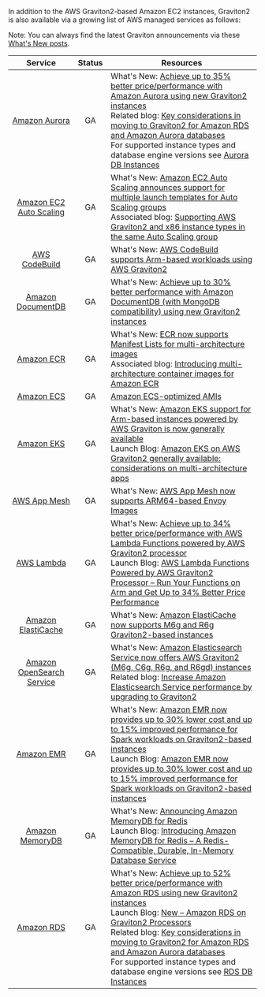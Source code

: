 In addition to the AWS Graviton2-based Amazon EC2 instances, Graviton2 is also available via a growing list of AWS managed services as follows:

Note: You can always find the latest Graviton announcements via these [What's New posts](https://aws.amazon.com/new/?whats-new-content-all.sort-by=item.additionalFields.postDateTime&whats-new-content-all.sort-order=desc&whats-new-content-all.q=Graviton&whats-new-content-all.q_operator=AND#What.27s_New_Feed).

Service | Status | Resources |
 :-: | :-: | --- |
[Amazon Aurora](https://aws.amazon.com/rds/aurora/) | GA | What's New: [Achieve up to 35% better price/performance with Amazon Aurora using new Graviton2 instances](https://aws.amazon.com/about-aws/whats-new/2021/03/achieve-up-to-35-percent-better-price-performance-with-amazon-aurora-using-new-graviton2-instances/)<br>Related blog: [Key considerations in moving to Graviton2 for Amazon RDS and Amazon Aurora databases](https://aws.amazon.com/blogs/database/key-considerations-in-moving-to-graviton2-for-amazon-rds-and-amazon-aurora-databases/)<br>For supported instance types and database engine versions see [Aurora DB Instances](https://docs.aws.amazon.com/AmazonRDS/latest/AuroraUserGuide/Concepts.DBInstanceClass.html) |
[Amazon EC2 Auto Scaling](https://aws.amazon.com/ec2/autoscaling/) | GA | What's New: [Amazon EC2 Auto Scaling announces support for multiple launch templates for Auto Scaling groups](https://aws.amazon.com/about-aws/whats-new/2020/11/amazon-ec2-auto-scaling-announces-support-for-multiple-launch-templates-for-auto-scaling-groups/)<br>Associated blog: [Supporting AWS Graviton2 and x86 instance types in the same Auto Scaling group](https://aws.amazon.com/blogs/compute/supporting-aws-graviton2-and-x86-instance-types-in-the-same-auto-scaling-group/)
[AWS CodeBuild](https://aws.amazon.com/codebuild/) | GA | What's New: [AWS CodeBuild supports Arm-based workloads using AWS Graviton2](https://aws.amazon.com/about-aws/whats-new/2021/02/aws-codebuild-supports-arm-based-workloads-using-aws-graviton2/) |
[Amazon DocumentDB](https://aws.amazon.com/documentdb/) | GA | What's New: [Achieve up to 30% better performance with Amazon DocumentDB (with MongoDB compatibility) using new Graviton2 instances](https://aws.amazon.com/about-aws/whats-new/2021/11/better-performance-amazon-documentdb-mongodb-graviton2-instances/) |
[Amazon ECR](https://aws.amazon.com/ecr/) | GA | What's New: [ECR now supports Manifest Lists for multi-architecture images](https://aws.amazon.com/about-aws/whats-new/2020/05/ecr-now-supports-manifest-lists-for-multi-architecture-images/)<br>Associated blog: [Introducing multi-architecture container images for Amazon ECR](https://aws.amazon.com/blogs/containers/introducing-multi-architecture-container-images-for-amazon-ecr/) |
[Amazon ECS](https://aws.amazon.com/ecs/) | GA | [Amazon ECS-optimized AMIs](https://docs.aws.amazon.com/AmazonECS/latest/developerguide/ecs-optimized_AMI.html) |
[Amazon EKS](https://aws.amazon.com/eks/) | GA | What's New: [Amazon EKS support for Arm-based instances powered by AWS Graviton is now generally available](https://aws.amazon.com/about-aws/whats-new/2020/08/amazon-eks-support-for-arm-based-instances-powered-by-aws-graviton-now-generally-available/)<br>Launch Blog: [Amazon EKS on AWS Graviton2 generally available: considerations on multi-architecture apps](https://aws.amazon.com/blogs/containers/eks-on-graviton-generally-available/) |
[AWS App Mesh](https://aws.amazon.com/app-mesh/) | GA | What's New: [AWS App Mesh now supports ARM64-based Envoy Images](https://aws.amazon.com/about-aws/whats-new/2021/11/aws-app-mesh-arm64-envoy-images/) |
[AWS Lambda](https://aws.amazon.com/lambda/) | GA | What's New: [Achieve up to 34% better price/performance with AWS Lambda Functions powered by AWS Graviton2 processor](https://aws.amazon.com/about-aws/whats-new/2021/09/better-price-performance-aws-lambda-functions-aws-graviton2-processor/)<br>Launch Blog: [AWS Lambda Functions Powered by AWS Graviton2 Processor – Run Your Functions on Arm and Get Up to 34% Better Price Performance](https://aws.amazon.com/blogs/aws/aws-lambda-functions-powered-by-aws-graviton2-processor-run-your-functions-on-arm-and-get-up-to-34-better-price-performance/) |
[Amazon ElastiCache](https://aws.amazon.com/elasticache/) | GA | What's New: [Amazon ElastiCache now supports M6g and R6g Graviton2-based instances](https://aws.amazon.com/about-aws/whats-new/2020/10/amazon-elasticache-now-supports-m6g-and-r6g-graviton2-based-instances/) |
[Amazon OpenSearch Service](https://aws.amazon.com/opensearch-service/) | GA | What's New: [Amazon Elasticsearch Service now offers AWS Graviton2 (M6g, C6g, R6g, and R6gd) instances](https://aws.amazon.com/about-aws/whats-new/2021/05/amazon-elasticsearch-service-offers-aws-graviton2-m6g-c6g-r6g-r6gd-instances/)<br>Related blog: [Increase Amazon Elasticsearch Service performance by upgrading to Graviton2](https://aws.amazon.com/blogs/big-data/increase-amazon-elasticsearch-service-performance-by-upgrading-to-graviton2/)|
[Amazon EMR](https://aws.amazon.com/emr/) | GA | What's New: [Amazon EMR now provides up to 30% lower cost and up to 15% improved performance for Spark workloads on Graviton2-based instances](https://aws.amazon.com/about-aws/whats-new/2020/12/amazon-emr-now-provides-up-to-30-lower-cost-and-up-to-15-improved-performance/)<br>Launch Blog: [Amazon EMR now provides up to 30% lower cost and up to 15% improved performance for Spark workloads on Graviton2-based instances](https://aws.amazon.com/blogs/big-data/amazon-emr-now-provides-up-to-30-lower-cost-and-up-to-15-improved-performance-for-spark-workloads-on-graviton2-based-instances/) |
[Amazon MemoryDB](https://aws.amazon.com/memorydb/) | GA | What's New: [Announcing Amazon MemoryDB for Redis](https://aws.amazon.com/about-aws/whats-new/2021/08/amazon-memorydb-redis/)<br>Launch Blog: [Introducing Amazon MemoryDB for Redis – A Redis-Compatible, Durable, In-Memory Database Service](https://aws.amazon.com/blogs/aws/introducing-amazon-memorydb-for-redis-a-redis-compatible-durable-in-memory-database-service/) |
[Amazon RDS](https://aws.amazon.com/rds/) | GA | What's New: [Achieve up to 52% better price/performance with Amazon RDS using new Graviton2 instances](https://aws.amazon.com/about-aws/whats-new/2020/10/achieve-up-to-52-percent-better-price-performance-with-amazon-rds-using-new-graviton2-instances/)<br>Launch Blog: [New – Amazon RDS on Graviton2 Processors](https://aws.amazon.com/blogs/aws/new-amazon-rds-on-graviton2-processors/)<br>Related blog: [Key considerations in moving to Graviton2 for Amazon RDS and Amazon Aurora databases](https://aws.amazon.com/blogs/database/key-considerations-in-moving-to-graviton2-for-amazon-rds-and-amazon-aurora-databases/)<br>For supported instance types and database engine versions see [RDS DB Instances](https://docs.aws.amazon.com/AmazonRDS/latest/UserGuide/Concepts.DBInstanceClass.html) |
